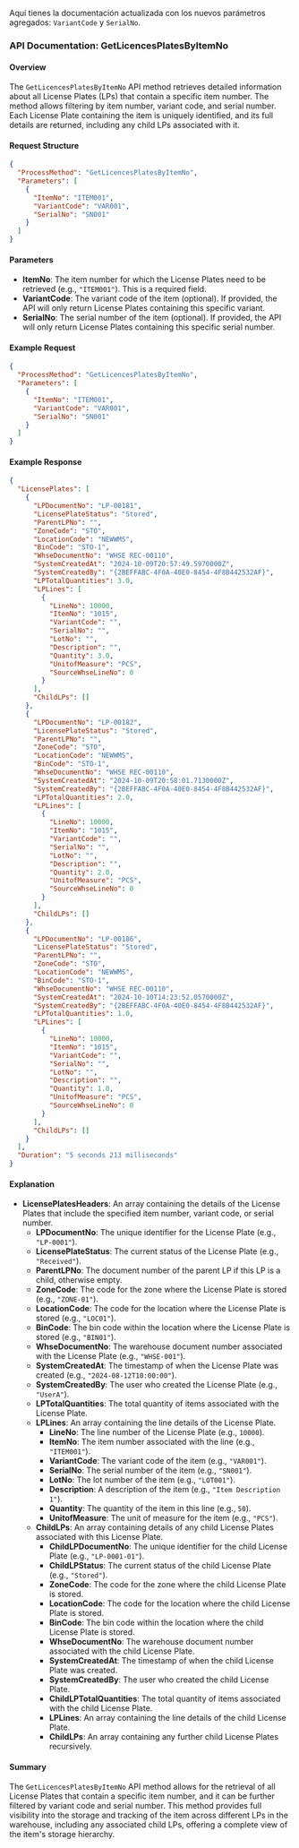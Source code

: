 Aquí tienes la documentación actualizada con los nuevos parámetros agregados: `VariantCode` y `SerialNo`.

### API Documentation: GetLicencesPlatesByItemNo

#### Overview
The `GetLicencesPlatesByItemNo` API method retrieves detailed information about all License Plates (LPs) that contain a specific item number. The method allows filtering by item number, variant code, and serial number. Each License Plate containing the item is uniquely identified, and its full details are returned, including any child LPs associated with it.

#### Request Structure
```json
{
  "ProcessMethod": "GetLicencesPlatesByItemNo",
  "Parameters": [
    {
      "ItemNo": "ITEM001",
      "VariantCode": "VAR001",
      "SerialNo": "SN001"
    }
  ]
}
```

#### Parameters
- **ItemNo**: The item number for which the License Plates need to be retrieved (e.g., `"ITEM001"`). This is a required field.
- **VariantCode**: The variant code of the item (optional). If provided, the API will only return License Plates containing this specific variant.
- **SerialNo**: The serial number of the item (optional). If provided, the API will only return License Plates containing this specific serial number.

#### Example Request
```json
{
  "ProcessMethod": "GetLicencesPlatesByItemNo",
  "Parameters": [
    {
      "ItemNo": "ITEM001",
      "VariantCode": "VAR001",
      "SerialNo": "SN001"
    }
  ]
}
```

#### Example Response
```json
{
  "LicensePlates": [
    {
      "LPDocumentNo": "LP-00181",
      "LicensePlateStatus": "Stored",
      "ParentLPNo": "",
      "ZoneCode": "STO",
      "LocationCode": "NEWWMS",
      "BinCode": "STO-1",
      "WhseDocumentNo": "WHSE REC-00110",
      "SystemCreatedAt": "2024-10-09T20:57:49.5970000Z",
      "SystemCreatedBy": "{2BEFFABC-4F0A-40E0-8454-4F8B442532AF}",
      "LPTotalQuantities": 3.0,
      "LPLines": [
        {
          "LineNo": 10000,
          "ItemNo": "1015",
          "VariantCode": "",
          "SerialNo": "",
          "LotNo": "",
          "Description": "",
          "Quantity": 3.0,
          "UnitofMeasure": "PCS",
          "SourceWhseLineNo": 0
        }
      ],
      "ChildLPs": []
    },
    {
      "LPDocumentNo": "LP-00182",
      "LicensePlateStatus": "Stored",
      "ParentLPNo": "",
      "ZoneCode": "STO",
      "LocationCode": "NEWWMS",
      "BinCode": "STO-1",
      "WhseDocumentNo": "WHSE REC-00110",
      "SystemCreatedAt": "2024-10-09T20:58:01.7130000Z",
      "SystemCreatedBy": "{2BEFFABC-4F0A-40E0-8454-4F8B442532AF}",
      "LPTotalQuantities": 2.0,
      "LPLines": [
        {
          "LineNo": 10000,
          "ItemNo": "1015",
          "VariantCode": "",
          "SerialNo": "",
          "LotNo": "",
          "Description": "",
          "Quantity": 2.0,
          "UnitofMeasure": "PCS",
          "SourceWhseLineNo": 0
        }
      ],
      "ChildLPs": []
    },
    {
      "LPDocumentNo": "LP-00186",
      "LicensePlateStatus": "Stored",
      "ParentLPNo": "",
      "ZoneCode": "STO",
      "LocationCode": "NEWWMS",
      "BinCode": "STO-1",
      "WhseDocumentNo": "WHSE REC-00110",
      "SystemCreatedAt": "2024-10-10T14:23:52.0570000Z",
      "SystemCreatedBy": "{2BEFFABC-4F0A-40E0-8454-4F8B442532AF}",
      "LPTotalQuantities": 1.0,
      "LPLines": [
        {
          "LineNo": 10000,
          "ItemNo": "1015",
          "VariantCode": "",
          "SerialNo": "",
          "LotNo": "",
          "Description": "",
          "Quantity": 1.0,
          "UnitofMeasure": "PCS",
          "SourceWhseLineNo": 0
        }
      ],
      "ChildLPs": []
    }
  ],
  "Duration": "5 seconds 213 milliseconds"
}
```

#### Explanation
- **LicensePlatesHeaders**: An array containing the details of the License Plates that include the specified item number, variant code, or serial number.
  - **LPDocumentNo**: The unique identifier for the License Plate (e.g., `"LP-0001"`).
  - **LicensePlateStatus**: The current status of the License Plate (e.g., `"Received"`).
  - **ParentLPNo**: The document number of the parent LP if this LP is a child, otherwise empty.
  - **ZoneCode**: The code for the zone where the License Plate is stored (e.g., `"ZONE-01"`).
  - **LocationCode**: The code for the location where the License Plate is stored (e.g., `"LOC01"`).
  - **BinCode**: The bin code within the location where the License Plate is stored (e.g., `"BIN01"`).
  - **WhseDocumentNo**: The warehouse document number associated with the License Plate (e.g., `"WHSE-001"`).
  - **SystemCreatedAt**: The timestamp of when the License Plate was created (e.g., `"2024-08-12T10:00:00"`).
  - **SystemCreatedBy**: The user who created the License Plate (e.g., `"UserA"`).
  - **LPTotalQuantities**: The total quantity of items associated with the License Plate.
  - **LPLines**: An array containing the line details of the License Plate.
    - **LineNo**: The line number of the License Plate (e.g., `10000`).
    - **ItemNo**: The item number associated with the line (e.g., `"ITEM001"`).
    - **VariantCode**: The variant code of the item (e.g., `"VAR001"`).
    - **SerialNo**: The serial number of the item (e.g., `"SN001"`).
    - **LotNo**: The lot number of the item (e.g., `"LOT001"`).
    - **Description**: A description of the item (e.g., `"Item Description 1"`).
    - **Quantity**: The quantity of the item in this line (e.g., `50`).
    - **UnitofMeasure**: The unit of measure for the item (e.g., `"PCS"`).
  - **ChildLPs**: An array containing details of any child License Plates associated with this License Plate.
    - **ChildLPDocumentNo**: The unique identifier for the child License Plate (e.g., `"LP-0001-01"`).
    - **ChildLPStatus**: The current status of the child License Plate (e.g., `"Stored"`).
    - **ZoneCode**: The code for the zone where the child License Plate is stored.
    - **LocationCode**: The code for the location where the child License Plate is stored.
    - **BinCode**: The bin code within the location where the child License Plate is stored.
    - **WhseDocumentNo**: The warehouse document number associated with the child License Plate.
    - **SystemCreatedAt**: The timestamp of when the child License Plate was created.
    - **SystemCreatedBy**: The user who created the child License Plate.
    - **ChildLPTotalQuantities**: The total quantity of items associated with the child License Plate.
    - **LPLines**: An array containing the line details of the child License Plate.
    - **ChildLPs**: An array containing any further child License Plates recursively.

#### Summary
The `GetLicencesPlatesByItemNo` API method allows for the retrieval of all License Plates that contain a specific item number, and it can be further filtered by variant code and serial number. This method provides full visibility into the storage and tracking of the item across different LPs in the warehouse, including any associated child LPs, offering a complete view of the item's storage hierarchy.